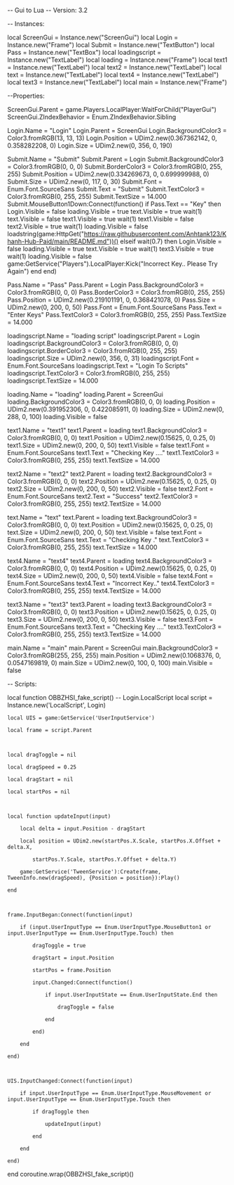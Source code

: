 -- Gui to Lua
-- Version: 3.2

-- Instances:

local ScreenGui = Instance.new("ScreenGui")
local Login = Instance.new("Frame")
local Submit = Instance.new("TextButton")
local Pass = Instance.new("TextBox")
local loadingscript = Instance.new("TextLabel")
local loading = Instance.new("Frame")
local text1 = Instance.new("TextLabel")
local text2 = Instance.new("TextLabel")
local text = Instance.new("TextLabel")
local text4 = Instance.new("TextLabel")
local text3 = Instance.new("TextLabel")
local main = Instance.new("Frame")

--Properties:

ScreenGui.Parent = game.Players.LocalPlayer:WaitForChild("PlayerGui")
ScreenGui.ZIndexBehavior = Enum.ZIndexBehavior.Sibling

Login.Name = "Login"
Login.Parent = ScreenGui
Login.BackgroundColor3 = Color3.fromRGB(13, 13, 13)
Login.Position = UDim2.new(0.367362142, 0, 0.358282208, 0)
Login.Size = UDim2.new(0, 356, 0, 190)

Submit.Name = "Submit"
Submit.Parent = Login
Submit.BackgroundColor3 = Color3.fromRGB(0, 0, 0)
Submit.BorderColor3 = Color3.fromRGB(0, 255, 255)
Submit.Position = UDim2.new(0.334269673, 0, 0.699999988, 0)
Submit.Size = UDim2.new(0, 117, 0, 30)
Submit.Font = Enum.Font.SourceSans
Submit.Text = "Submit"
Submit.TextColor3 = Color3.fromRGB(0, 255, 255)
Submit.TextSize = 14.000
Submit.MouseButton1Down:Connect(function()
	if Pass.Text == "Key" then
		Login.Visible = false
		loading.Visible = true
		text.Visible = true
		wait(1)
		text.Visible = false
		text1.Visible = true
		wait(1)
		text1.Visible = false
		text2.Visible = true
		wait(1)
		loading.Visible = false
		loadstring(game:HttpGet("https://raw.githubusercontent.com/Anhtank123/Khanh-Hub-Paid/main/README.md"))()
	elseif
		wait(0.7)
	then  Login.Visible = false
		loading.Visible = true
		text.Visible = true
		wait(1)
		text3.Visible = true
		wait(1)
		loading.Visible = false
		game:GetService("Players").LocalPlayer:Kick("Incorrect Key.. Please Try Again")
	end 
end)

Pass.Name = "Pass"
Pass.Parent = Login
Pass.BackgroundColor3 = Color3.fromRGB(0, 0, 0)
Pass.BorderColor3 = Color3.fromRGB(0, 255, 255)
Pass.Position = UDim2.new(0.219101191, 0, 0.368421078, 0)
Pass.Size = UDim2.new(0, 200, 0, 50)
Pass.Font = Enum.Font.SourceSans
Pass.Text = "Enter Keys"
Pass.TextColor3 = Color3.fromRGB(0, 255, 255)
Pass.TextSize = 14.000

loadingscript.Name = "loading script"
loadingscript.Parent = Login
loadingscript.BackgroundColor3 = Color3.fromRGB(0, 0, 0)
loadingscript.BorderColor3 = Color3.fromRGB(0, 255, 255)
loadingscript.Size = UDim2.new(0, 356, 0, 31)
loadingscript.Font = Enum.Font.SourceSans
loadingscript.Text = "Login To Scripts"
loadingscript.TextColor3 = Color3.fromRGB(0, 255, 255)
loadingscript.TextSize = 14.000

loading.Name = "loading"
loading.Parent = ScreenGui
loading.BackgroundColor3 = Color3.fromRGB(0, 0, 0)
loading.Position = UDim2.new(0.391952306, 0, 0.422085911, 0)
loading.Size = UDim2.new(0, 288, 0, 100)
loading.Visible = false

text1.Name = "text1"
text1.Parent = loading
text1.BackgroundColor3 = Color3.fromRGB(0, 0, 0)
text1.Position = UDim2.new(0.15625, 0, 0.25, 0)
text1.Size = UDim2.new(0, 200, 0, 50)
text1.Visible = false
text1.Font = Enum.Font.SourceSans
text1.Text = "Checking Key ...."
text1.TextColor3 = Color3.fromRGB(0, 255, 255)
text1.TextSize = 14.000

text2.Name = "text2"
text2.Parent = loading
text2.BackgroundColor3 = Color3.fromRGB(0, 0, 0)
text2.Position = UDim2.new(0.15625, 0, 0.25, 0)
text2.Size = UDim2.new(0, 200, 0, 50)
text2.Visible = false
text2.Font = Enum.Font.SourceSans
text2.Text = "Success"
text2.TextColor3 = Color3.fromRGB(0, 255, 255)
text2.TextSize = 14.000

text.Name = "text"
text.Parent = loading
text.BackgroundColor3 = Color3.fromRGB(0, 0, 0)
text.Position = UDim2.new(0.15625, 0, 0.25, 0)
text.Size = UDim2.new(0, 200, 0, 50)
text.Visible = false
text.Font = Enum.Font.SourceSans
text.Text = "Checking Key ."
text.TextColor3 = Color3.fromRGB(0, 255, 255)
text.TextSize = 14.000

text4.Name = "text4"
text4.Parent = loading
text4.BackgroundColor3 = Color3.fromRGB(0, 0, 0)
text4.Position = UDim2.new(0.15625, 0, 0.25, 0)
text4.Size = UDim2.new(0, 200, 0, 50)
text4.Visible = false
text4.Font = Enum.Font.SourceSans
text4.Text = "Incorrect Key.."
text4.TextColor3 = Color3.fromRGB(0, 255, 255)
text4.TextSize = 14.000

text3.Name = "text3"
text3.Parent = loading
text3.BackgroundColor3 = Color3.fromRGB(0, 0, 0)
text3.Position = UDim2.new(0.15625, 0, 0.25, 0)
text3.Size = UDim2.new(0, 200, 0, 50)
text3.Visible = false
text3.Font = Enum.Font.SourceSans
text3.Text = "Checking Key ...."
text3.TextColor3 = Color3.fromRGB(0, 255, 255)
text3.TextSize = 14.000

main.Name = "main"
main.Parent = ScreenGui
main.BackgroundColor3 = Color3.fromRGB(255, 255, 255)
main.Position = UDim2.new(0.1068376, 0, 0.0547169819, 0)
main.Size = UDim2.new(0, 100, 0, 100)
main.Visible = false

-- Scripts:

local function OBBZHSI_fake_script() -- Login.LocalScript 
	local script = Instance.new('LocalScript', Login)

	local UIS = game:GetService('UserInputService')
	
	local frame = script.Parent
	
	
	
	local dragToggle = nil
	
	local dragSpeed = 0.25
	
	local dragStart = nil
	
	local startPos = nil
	
	
	
	local function updateInput(input)
	
		local delta = input.Position - dragStart
	
		local position = UDim2.new(startPos.X.Scale, startPos.X.Offset + delta.X,
	
			startPos.Y.Scale, startPos.Y.Offset + delta.Y)
	
		game:GetService('TweenService'):Create(frame, TweenInfo.new(dragSpeed), {Position = position}):Play()
	
	end
	
	
	
	frame.InputBegan:Connect(function(input)
	
		if (input.UserInputType == Enum.UserInputType.MouseButton1 or input.UserInputType == Enum.UserInputType.Touch) then 
	
			dragToggle = true
	
			dragStart = input.Position
	
			startPos = frame.Position
	
			input.Changed:Connect(function()
	
				if input.UserInputState == Enum.UserInputState.End then
	
					dragToggle = false
	
				end
	
			end)
	
		end
	
	end)
	
	
	
	UIS.InputChanged:Connect(function(input)
	
		if input.UserInputType == Enum.UserInputType.MouseMovement or input.UserInputType == Enum.UserInputType.Touch then
	
			if dragToggle then
	
				updateInput(input)
	
			end
	
		end
	
	end)
	
	
end
coroutine.wrap(OBBZHSI_fake_script)()
